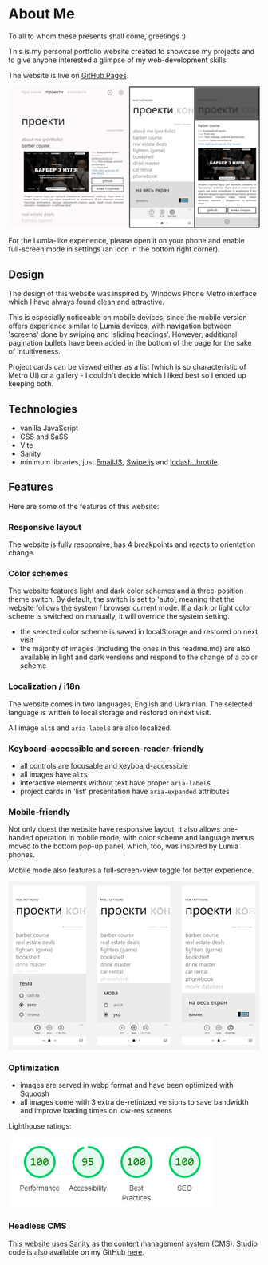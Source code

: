 # About Me

To all to whom these presents shall come, greetings :)

This is my personal portfolio website created to showcase my projects and to
give anyone interested a glimpse of my web-development skills.

The website is live on [GitHub Pages](https://dev0652.github.io/about/).

<picture>
  <source media="(max-width: 500px) and (pointer: fine) and (prefers-color-scheme: light)" srcset="./public/images/readme/mobile/scr2_mobile_light.webp">

  <source media="(max-width: 500px) and (pointer: fine) and (prefers-color-scheme: dark)" srcset="./public/images/readme/mobile/scr2_mobile_dark.webp">

  <source media="(prefers-color-scheme: light)" srcset="./public/images/readme/desktop/light_1x.webp 1x, ./public/images/readme/desktop/light_2x.webp 2x">

  <source media="(prefers-color-scheme: dark)" srcset="./public/images/readme/desktop/dark_1x.webp 1x, ./public/images/readme/desktop/dark_2x.webp 2x">

  <img alt="A collage of screenshots. One is from my website's Projects page with the project gallery in list presentation. One of the project cards is expanded, revealing the live page screenshot, project description and links to its GitHub page and live page." src="./public/images/readme/desktop/light_2x.webp">
</picture>

For the Lumia-like experience, please open it on your phone and enable
full-screen mode in settings (an icon in the bottom right corner).

## Design

The design of this website was inspired by Windows Phone Metro interface which I
have always found clean and attractive.

This is especially noticeable on mobile devices, since the mobile version offers
experience similar to Lumia devices, with navigation between 'screens' done by
swiping and 'sliding headings'. However, additional pagination bullets have been
added in the bottom of the page for the sake of intuitiveness.

Project cards can be viewed either as a list (which is so characteristic of
Metro UI) or a gallery - I couldn't decide which I liked best so I ended up
keeping both.

## Technologies

- vanilla JavaScript
- CSS and SaSS
- Vite
- Sanity
- minimum libraries, just [EmailJS](https://www.emailjs.com/),
  [Swipe.js](https://github.com/lyfeyaj/swipe) and
  [lodash.throttle](https://www.npmjs.com/package/lodash.throttle).

## Features

Here are some of the features of this website:

### Responsive layout

The website is fully responsive, has 4 breakpoints and reacts to orientation
change.

### Color schemes

The website features light and dark color schemes and a three-position theme
switch. By default, the switch is set to 'auto', meaning that the website
follows the system / browser current mode. If a dark or light color scheme is
switched on manually, it will override the system setting.

- the selected color scheme is saved in localStorage and restored on next visit
- the majority of images (including the ones in this readme.md) are also
  available in light and dark versions and respond to the change of a color
  scheme

### Localization / i18n

The website comes in two languages, English and Ukrainian. The selected language
is written to local storage and restored on next visit.

All image `alt`s and `aria-label`s are also localized.

### Keyboard-accessible and screen-reader-friendly

- all controls are focusable and keyboard-accessible
- all images have `alt`s
- interactive elements without text have proper `aria-label`s
- project cards in 'list' presentation have `aria-expanded` attributes

### Mobile-friendly

Not only doest the website have responsive layout, it also allows one-handed
operation in mobile mode, with color scheme and language menus moved to the
bottom pop-up panel, which, too, was inspired by Lumia phones.

Mobile mode also features a full-screen-view toggle for better experience.

<picture>

   <source media="(prefers-color-scheme: light)" srcset="./public/images/readme/mobile-menu/mobile-menu_light_1x.webp 1x, ./public/images/readme/mobile-menu/mobile-menu_light_2x.webp 2x">

   <source media="(prefers-color-scheme: dark)" srcset="./public/images/readme/mobile-menu/mobile-menu_dark_1x.webp 1x, ./public/images/readme/mobile-menu/mobile-menu_dark_2x.webp 2x">

  <img alt="A screenshot of Color Scheme, Language and Toggle Full-Screen dropdown menus in mobile version" src="./public/images/readme/mobile-menu/mobile-menu_light_2x.webp">
</picture>

### Optimization

- images are served in webp format and have been optimized with Squoosh
- all images come with 3 extra de-retinized versions to save bandwidth and
  improve loading times on low-res screens

Lighthouse ratings:

<picture>
  <source media="(prefers-color-scheme: light)" srcset="./public/images/readme/lighthouse/lighthouse_light.webp">

   <source media="(prefers-color-scheme: dark)" srcset="./public/images/readme/lighthouse/lighthouse_dark.webp">

  <img alt="A screenshot of my website's Lighthouse report with the following ratings: Performance: 100, Accessibility: 95, Best Practices: 100, SEO: 100." src="./public/images/readme/lighthouse/lighthouse_light.webp">
</picture>

### Headless CMS

This website uses Sanity as the content management system (CMS). Studio code is
also available on my GitHub [here](https://github.com/dev0652/about-sanity-cms).
